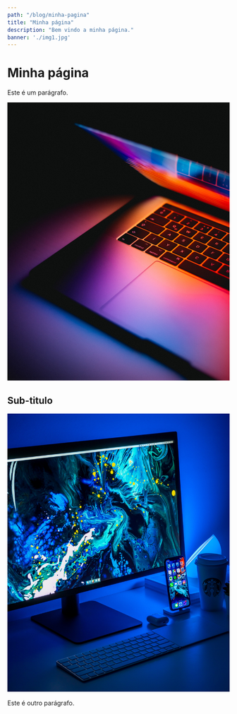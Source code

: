 ```yaml
---
path: "/blog/minha-pagina"
title: "Minha página"
description: "Bem vindo a minha página."
banner: './img1.jpg'
---
```

# Minha página

Este é um parágrafo.

![Minha Foto](./img1.jpg)

## Sub-titulo

![Foto 2](../outra-pagina/img2.jpg)

Este é outro parágrafo.
